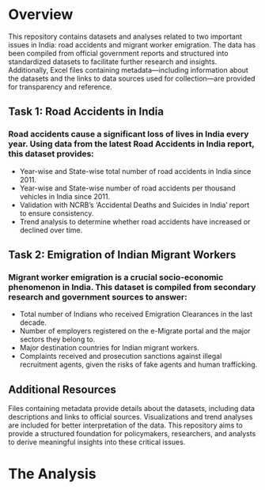 # Overview 
This repository contains datasets and analyses related to two important issues in India: road accidents and migrant worker emigration. The data has been compiled from official government reports and structured into standardized datasets to facilitate further research and insights. Additionally, Excel files containing metadata—including information about the datasets and the links to data sources used for collection—are provided for transparency and reference.

## Task 1: Road Accidents in India
### Road accidents cause a significant loss of lives in India every year. Using data from the latest Road Accidents in India report, this dataset provides:

- Year-wise and State-wise total number of road accidents in India since 2011.
- Year-wise and State-wise number of road accidents per thousand vehicles in India since 2011.
- Validation with NCRB’s ‘Accidental Deaths and Suicides in India’ report to ensure consistency.
- Trend analysis to determine whether road accidents have increased or declined over time.

## Task 2: Emigration of Indian Migrant Workers
### Migrant worker emigration is a crucial socio-economic phenomenon in India. This dataset is compiled from secondary research and government sources to answer:

- Total number of Indians who received Emigration Clearances in the last decade.
- Number of employers registered on the e-Migrate portal and the major sectors they belong to.
- Major destination countries for Indian migrant workers.
- Complaints received and prosecution sanctions against illegal recruitment agents, given the risks of fake agents and human trafficking.

## Additional Resources
Files containing metadata provide details about the datasets, including data descriptions and links to official sources.
Visualizations and trend analyses are included for better interpretation of the data.
This repository aims to provide a structured foundation for policymakers, researchers, and analysts to derive meaningful insights into these critical issues.

# The Analysis

## 
